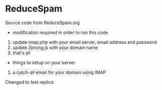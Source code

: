 # ReduceSpam
 
Source code from ReduceSpam.org
- modification required in order to run this code
1. update imap.php with your email server, email address and password
2. update 2prong.js with your domain name
3. that's all

- things to setup on your server
1. a catch-all email for your domain using IMAP

Changed to test replica
